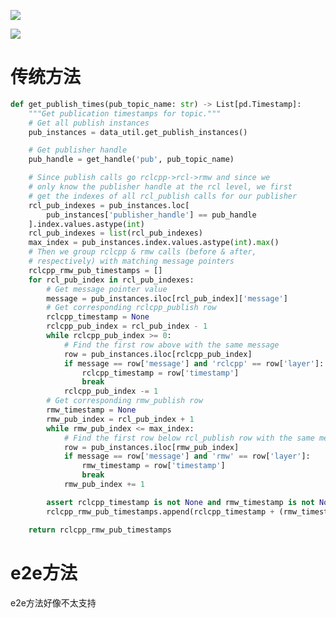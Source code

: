 ![](https://tcs.teambition.net/storage/312hde2941131198cf24f73c8e2986169668?Signature=eyJhbGciOiJIUzI1NiIsInR5cCI6IkpXVCJ9.eyJBcHBJRCI6IjU5Mzc3MGZmODM5NjMyMDAyZTAzNThmMSIsIl9hcHBJZCI6IjU5Mzc3MGZmODM5NjMyMDAyZTAzNThmMSIsIl9vcmdhbml6YXRpb25JZCI6IiIsImV4cCI6MTY3MTg1MTQyOCwiaWF0IjoxNjcxMjQ2NjI4LCJyZXNvdXJjZSI6Ii9zdG9yYWdlLzMxMmhkZTI5NDExMzExOThjZjI0ZjczYzhlMjk4NjE2OTY2OCJ9.7mo8V0yNwYRuY_0XsR1ZJmiN-RBwBWWpGzzexQptmTE&download=image.png "")

![](https://tcs.teambition.net/storage/312hd201899597c2d7793b3c1ba74ce8d3bd?Signature=eyJhbGciOiJIUzI1NiIsInR5cCI6IkpXVCJ9.eyJBcHBJRCI6IjU5Mzc3MGZmODM5NjMyMDAyZTAzNThmMSIsIl9hcHBJZCI6IjU5Mzc3MGZmODM5NjMyMDAyZTAzNThmMSIsIl9vcmdhbml6YXRpb25JZCI6IiIsImV4cCI6MTY3MTg1MTQyOCwiaWF0IjoxNjcxMjQ2NjI4LCJyZXNvdXJjZSI6Ii9zdG9yYWdlLzMxMmhkMjAxODk5NTk3YzJkNzc5M2IzYzFiYTc0Y2U4ZDNiZCJ9.4Oihtbj7KL0rjt43ng1omWinPhH1ldqH-DLszzZ1bPE&download=image.png "")

# 传统方法

```python
def get_publish_times(pub_topic_name: str) -> List[pd.Timestamp]:
    """Get publication timestamps for topic."""
    # Get all publish instances
    pub_instances = data_util.get_publish_instances()

    # Get publisher handle
    pub_handle = get_handle('pub', pub_topic_name)

    # Since publish calls go rclcpp->rcl->rmw and since we
    # only know the publisher handle at the rcl level, we first
    # get the indexes of all rcl_publish calls for our publisher
    rcl_pub_indexes = pub_instances.loc[
        pub_instances['publisher_handle'] == pub_handle
    ].index.values.astype(int)
    rcl_pub_indexes = list(rcl_pub_indexes)
    max_index = pub_instances.index.values.astype(int).max()
    # Then we group rclcpp & rmw calls (before & after,
    # respectively) with matching message pointers
    rclcpp_rmw_pub_timestamps = []
    for rcl_pub_index in rcl_pub_indexes:
        # Get message pointer value
        message = pub_instances.iloc[rcl_pub_index]['message']
        # Get corresponding rclcpp_publish row
        rclcpp_timestamp = None
        rclcpp_pub_index = rcl_pub_index - 1
        while rclcpp_pub_index >= 0:
            # Find the first row above with the same message
            row = pub_instances.iloc[rclcpp_pub_index]
            if message == row['message'] and 'rclcpp' == row['layer']:
                rclcpp_timestamp = row['timestamp']
                break
            rclcpp_pub_index -= 1
        # Get corresponding rmw_publish row
        rmw_timestamp = None
        rmw_pub_index = rcl_pub_index + 1
        while rmw_pub_index <= max_index:
            # Find the first row below rcl_publish row with the same message
            row = pub_instances.iloc[rmw_pub_index]
            if message == row['message'] and 'rmw' == row['layer']:
                rmw_timestamp = row['timestamp']
                break
            rmw_pub_index += 1

        assert rclcpp_timestamp is not None and rmw_timestamp is not None
        rclcpp_rmw_pub_timestamps.append(rclcpp_timestamp + (rmw_timestamp - rclcpp_timestamp) / 2)

    return rclcpp_rmw_pub_timestamps

```

# e2e方法

e2e方法好像不太支持
